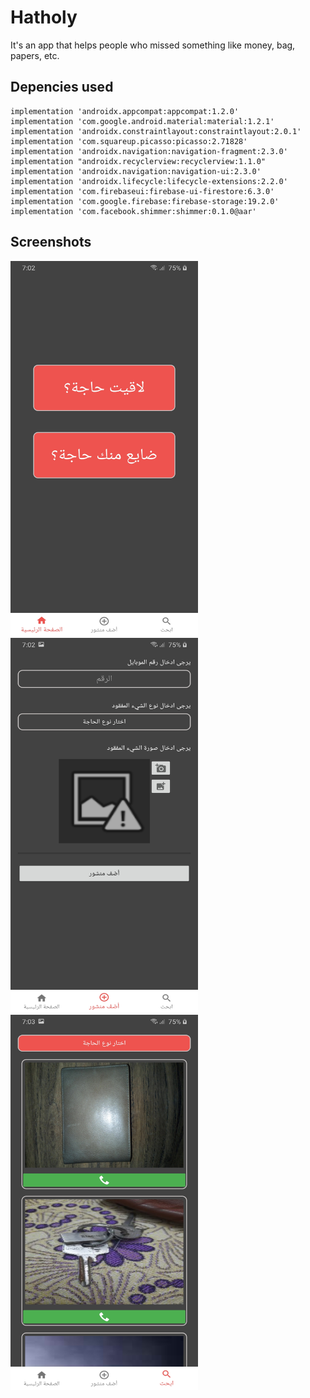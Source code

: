 # Hatholy

It's an app that helps people who missed something like money, bag, papers, etc.

Depencies used
------------

    implementation 'androidx.appcompat:appcompat:1.2.0'
    implementation 'com.google.android.material:material:1.2.1'
    implementation 'androidx.constraintlayout:constraintlayout:2.0.1'
    implementation 'com.squareup.picasso:picasso:2.71828'
    implementation 'androidx.navigation:navigation-fragment:2.3.0'
    implementation "androidx.recyclerview:recyclerview:1.1.0"
    implementation 'androidx.navigation:navigation-ui:2.3.0'
    implementation 'androidx.lifecycle:lifecycle-extensions:2.2.0'
    implementation 'com.firebaseui:firebase-ui-firestore:6.3.0'
    implementation 'com.google.firebase:firebase-storage:19.2.0'
    implementation 'com.facebook.shimmer:shimmer:0.1.0@aar'
    
Screenshots
------------
<img src="Screenshots/Screen1.jpg" width="300" height="600" >   <img src="Screenshots/Screen2.jpg" width="300" height="600" >   <img src="Screenshots/Screen3.jpg" width="300" height="600" >   



    





